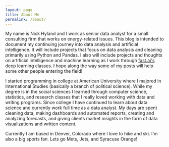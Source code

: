```yaml
---
layout: page
title: About Me
permalink: /about/
---
```


My name is Nick Hyland and I work as senior data analyst for a small consulting firm that works on energy-related issues. This blog is intended to document my continuing journey into data analysis and artificial intelligence. It will include projects that focus on data analysis and cleaning primarily using Python and Pandas. I also will include projects and thoughts on artificial intelligence and machine learning as I work through [fast.ai's](https://www.fast.ai/) deep learning classes. I hope along the way some of my posts will help some other people entering the field!

I started programming in college at American University where I majored in International Studies (basically a branch of political science). While my degree is in the social sciences I learned through computer science, statistics, and research classes that I really loved working with data and writing programs. Since college I have continued to learn about data science and currently work full time as a data analyst. My days are spent cleaning data, making dashboards and automated reports, creating and analyzing forecasts, and giving clients market insights in the form of data visualizations and written content. 

Currently I am based in Denver, Colorado where I love to hike and ski. I'm also a big sports fan. Lets go Mets, Jets, and Syracuse Orange!
